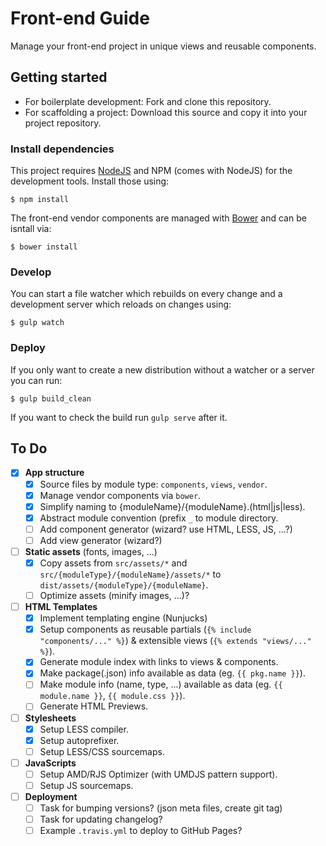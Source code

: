 # Front-end Guide

Manage your front-end project in unique views and reusable components.

## Getting started

* For boilerplate development: Fork and clone this repository.
* For scaffolding a project: Download this source and copy it into your project repository.

### Install dependencies

This project requires [NodeJS](http://nodejs.org/) and NPM (comes with NodeJS) for the development tools. Install those using:

	$ npm install
    
The front-end vendor components are managed with [Bower](http://bower.io/) and can be isntall via:

	$ bower install

### Develop 

You can start a file watcher which rebuilds on every change and a development server which reloads on changes using:
 
    $ gulp watch

### Deploy

If you only want to create a new distribution without a watcher or a server you can run:
 
	$ gulp build_clean

If you want to check the build run `gulp serve` after it.


## To Do

* [X] **App structure**
	* [X] Source files by module type: `components`, `views`, `vendor`.
	* [X] Manage vendor components via `bower`.
	* [X] Simplify naming to {moduleName}/{moduleName}.(html|js|less).
	* [X] Abstract module convention (prefix `_` to module directory.
	* [ ] Add component generator (wizard? use HTML, LESS, JS, ...?)
	* [ ] Add view generator (wizard?)

* [ ] **Static assets** (fonts, images, ...)
	* [X] Copy assets from `src/assets/*` and `src/{moduleType}/{moduleName}/assets/*` to `dist/assets/{moduleType}/{moduleName}`.
	* [ ] Optimize assets (minify images, ...)?

* [ ] **HTML Templates**
	* [X] Implement templating engine (Nunjucks)
	* [X] Setup components as reusable partials (`{% include "components/..." %}`) & extensible views (`{% extends "views/..." %}`).
	* [X] Generate module index with links to views & components.
	* [X] Make package(.json) info available as data (eg. `{{ pkg.name }}`).
	* [ ] Make module info (name, type, ...) available as data (eg. `{{ module.name }}`, `{{ module.css }}`).
	* [ ] Generate HTML Previews.

* [ ] **Stylesheets**
	* [X] Setup LESS compiler.
	* [X] Setup autoprefixer.
	* [ ] Setup LESS/CSS sourcemaps.
	
* [ ] **JavaScripts**
	* [ ] Setup AMD/RJS Optimizer (with UMDJS pattern support).
	* [ ] Setup JS sourcemaps.
	
* [ ] **Deployment**
	* [ ] Task for bumping versions? (json meta files, create git tag)
	* [ ] Task for updating changelog?
	* [ ] Example `.travis.yml` to deploy to GitHub Pages?